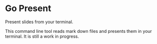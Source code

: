 # Go Present
Present slides from your terminal.

This command line tool reads mark down files and presents them in your terminal. It is still a work in progress.
